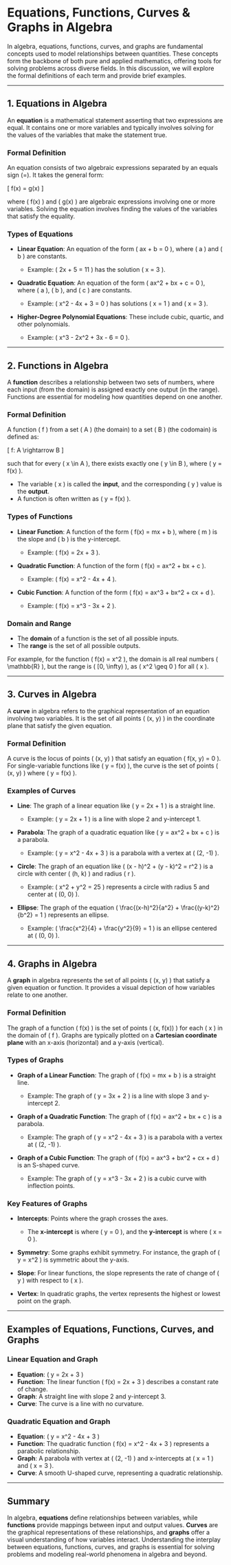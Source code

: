 # Equations, Functions, Curves & Graphs in Algebra

In algebra, equations, functions, curves, and graphs are fundamental concepts used to model relationships between quantities. These concepts form the backbone of both pure and applied mathematics, offering tools for solving problems across diverse fields. In this discussion, we will explore the formal definitions of each term and provide brief examples.

---

## 1. **Equations in Algebra**

An **equation** is a mathematical statement asserting that two expressions are equal. It contains one or more variables and typically involves solving for the values of the variables that make the statement true.

### **Formal Definition**

An equation consists of two algebraic expressions separated by an equals sign (=). It takes the general form:

\[
f(x) = g(x)
\]

where \( f(x) \) and \( g(x) \) are algebraic expressions involving one or more variables. Solving the equation involves finding the values of the variables that satisfy the equality.

### **Types of Equations**

- **Linear Equation**: An equation of the form \( ax + b = 0 \), where \( a \) and \( b \) are constants.
   - Example: \( 2x + 5 = 11 \) has the solution \( x = 3 \).
   
- **Quadratic Equation**: An equation of the form \( ax^2 + bx + c = 0 \), where \( a \), \( b \), and \( c \) are constants.
   - Example: \( x^2 - 4x + 3 = 0 \) has solutions \( x = 1 \) and \( x = 3 \).
   
- **Higher-Degree Polynomial Equations**: These include cubic, quartic, and other polynomials.
   - Example: \( x^3 - 2x^2 + 3x - 6 = 0 \).

---

## 2. **Functions in Algebra**

A **function** describes a relationship between two sets of numbers, where each input (from the domain) is assigned exactly one output (in the range). Functions are essential for modeling how quantities depend on one another.

### **Formal Definition**

A function \( f \) from a set \( A \) (the domain) to a set \( B \) (the codomain) is defined as:

\[
f: A \rightarrow B
\]

such that for every \( x \in A \), there exists exactly one \( y \in B \), where \( y = f(x) \).

- The variable \( x \) is called the **input**, and the corresponding \( y \) value is the **output**.
- A function is often written as \( y = f(x) \).

### **Types of Functions**

- **Linear Function**: A function of the form \( f(x) = mx + b \), where \( m \) is the slope and \( b \) is the y-intercept.
   - Example: \( f(x) = 2x + 3 \).
   
- **Quadratic Function**: A function of the form \( f(x) = ax^2 + bx + c \).
   - Example: \( f(x) = x^2 - 4x + 4 \).
   
- **Cubic Function**: A function of the form \( f(x) = ax^3 + bx^2 + cx + d \).
   - Example: \( f(x) = x^3 - 3x + 2 \).

### **Domain and Range**

- The **domain** of a function is the set of all possible inputs.
- The **range** is the set of all possible outputs.

For example, for the function \( f(x) = x^2 \), the domain is all real numbers \( \mathbb{R} \), but the range is \( [0, \infty) \), as \( x^2 \geq 0 \) for all \( x \).

---

## 3. **Curves in Algebra**

A **curve** in algebra refers to the graphical representation of an equation involving two variables. It is the set of all points \( (x, y) \) in the coordinate plane that satisfy the given equation.

### **Formal Definition**

A curve is the locus of points \( (x, y) \) that satisfy an equation \( f(x, y) = 0 \). For single-variable functions like \( y = f(x) \), the curve is the set of points \( (x, y) \) where \( y = f(x) \).

### **Examples of Curves**

- **Line**: The graph of a linear equation like \( y = 2x + 1 \) is a straight line.
   - Example: \( y = 2x + 1 \) is a line with slope 2 and y-intercept 1.
   
- **Parabola**: The graph of a quadratic equation like \( y = ax^2 + bx + c \) is a parabola.
   - Example: \( y = x^2 - 4x + 3 \) is a parabola with a vertex at \( (2, -1) \).
   
- **Circle**: The graph of an equation like \( (x - h)^2 + (y - k)^2 = r^2 \) is a circle with center \( (h, k) \) and radius \( r \).
   - Example: \( x^2 + y^2 = 25 \) represents a circle with radius 5 and center at \( (0, 0) \).

- **Ellipse**: The graph of the equation \( \frac{(x-h)^2}{a^2} + \frac{(y-k)^2}{b^2} = 1 \) represents an ellipse.
   - Example: \( \frac{x^2}{4} + \frac{y^2}{9} = 1 \) is an ellipse centered at \( (0, 0) \).

---

## 4. **Graphs in Algebra**

A **graph** in algebra represents the set of all points \( (x, y) \) that satisfy a given equation or function. It provides a visual depiction of how variables relate to one another.

### **Formal Definition**

The graph of a function \( f(x) \) is the set of points \( (x, f(x)) \) for each \( x \) in the domain of \( f \). Graphs are typically plotted on a **Cartesian coordinate plane** with an x-axis (horizontal) and a y-axis (vertical).

### **Types of Graphs**

- **Graph of a Linear Function**: The graph of \( f(x) = mx + b \) is a straight line.
   - Example: The graph of \( y = 3x + 2 \) is a line with slope 3 and y-intercept 2.

- **Graph of a Quadratic Function**: The graph of \( f(x) = ax^2 + bx + c \) is a parabola.
   - Example: The graph of \( y = x^2 - 4x + 3 \) is a parabola with a vertex at \( (2, -1) \).

- **Graph of a Cubic Function**: The graph of \( f(x) = ax^3 + bx^2 + cx + d \) is an S-shaped curve.
   - Example: The graph of \( y = x^3 - 3x + 2 \) is a cubic curve with inflection points.

### **Key Features of Graphs**

- **Intercepts**: Points where the graph crosses the axes.
   - The **x-intercept** is where \( y = 0 \), and the **y-intercept** is where \( x = 0 \).
   
- **Symmetry**: Some graphs exhibit symmetry. For instance, the graph of \( y = x^2 \) is symmetric about the y-axis.

- **Slope**: For linear functions, the slope represents the rate of change of \( y \) with respect to \( x \).

- **Vertex**: In quadratic graphs, the vertex represents the highest or lowest point on the graph.

---

## Examples of Equations, Functions, Curves, and Graphs

### **Linear Equation and Graph**
- **Equation**: \( y = 2x + 3 \)
- **Function**: The linear function \( f(x) = 2x + 3 \) describes a constant rate of change.
- **Graph**: A straight line with slope 2 and y-intercept 3.
- **Curve**: The curve is a line with no curvature.

### **Quadratic Equation and Graph**
- **Equation**: \( y = x^2 - 4x + 3 \)
- **Function**: The quadratic function \( f(x) = x^2 - 4x + 3 \) represents a parabolic relationship.
- **Graph**: A parabola with vertex at \( (2, -1) \) and x-intercepts at \( x = 1 \) and \( x = 3 \).
- **Curve**: A smooth U-shaped curve, representing a quadratic relationship.

---

## Summary
In algebra, **equations** define relationships between variables, while **functions** provide mappings between input and output values. **Curves** are the graphical representations of these relationships, and **graphs** offer a visual understanding of how variables interact. Understanding the interplay between equations, functions, curves, and graphs is essential for solving problems and modeling real-world phenomena in algebra and beyond.